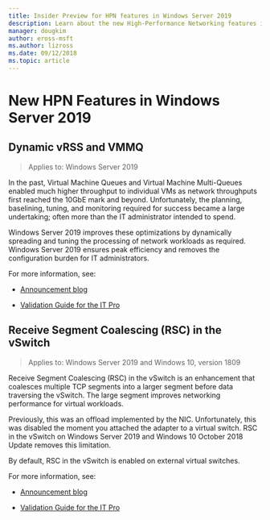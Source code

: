 ```yaml
---
title: Insider Preview for HPN features in Windows Server 2019
description: Learn about the new High-Performance Networking features in Windows Server 2019.
manager: dougkim
author: eross-msft
ms.author: lizross
ms.date: 09/12/2018
ms.topic: article
---
```


# New HPN Features in Windows Server 2019


## Dynamic vRSS and VMMQ

>Applies to: Windows Server 2019

In the past, Virtual Machine Queues and Virtual Machine Multi-Queues enabled much higher throughput to individual VMs as network throughputs first reached the 10GbE mark and beyond. Unfortunately, the planning, baselining, tuning, and monitoring required for success became a large undertaking; often more than the IT administrator intended to spend.

Windows Server 2019 improves these optimizations by dynamically spreading and tuning the processing of network workloads as required. Windows Server 2019 ensures peak efficiency and removes the configuration burden for IT administrators.

For more information, see:

-   [Announcement blog](https://blogs.technet.microsoft.com/networking/2018/08/22/netperf4vw/)

-   [Validation Guide for the IT Pro](https://aka.ms/DVMMQ-Validation)

## Receive Segment Coalescing (RSC) in the vSwitch

>Applies to: Windows Server 2019 and Windows 10, version 1809

Receive Segment Coalescing (RSC) in the vSwitch is an enhancement that coalesces multiple TCP segments into a larger segment before data traversing the vSwitch. The large segment improves networking performance for virtual workloads.

Previously, this was an offload implemented by the NIC. Unfortunately, this was disabled the moment you attached the adapter to a virtual switch. RSC in the vSwitch on Windows Server 2019 and Windows 10 October 2018 Update removes this limitation.

By default, RSC in the vSwitch is enabled on external virtual switches.

For more information, see:

-  [Announcement blog](https://blogs.technet.microsoft.com/networking/2018/08/22/netperf4vw/)

-  [Validation Guide for the IT Pro](https://aka.ms/RSC-Validation)
